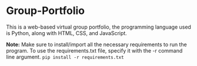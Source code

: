 # Group-Portfolio
This is a web-based virtual group portfolio, the programming language used is Python, along with HTML, CSS, and JavaScript.

**Note:**
Make sure to install/import all the necessary requirements to run the program.
To use the requirements.txt file, specify it with the -r command line argument.
```pip install -r requirements.txt```
